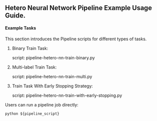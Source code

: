 ## Hetero Neural Network Pipeline Example Usage Guide.

#### Example Tasks

This section introduces the Pipeline scripts for different types of tasks.

1. Binary Train Task:

    script: pipeline-hetero-nn-train-binary.py

2. Multi-label Train Task:

    script: pipeline-hetero-nn-train-multi.py

3. Train Task With Early Stopping Strategy:

    script: pipeline-hetero-nn-train-with-early-stopping.py

Users can run a pipeline job directly:

    python ${pipeline_script}
